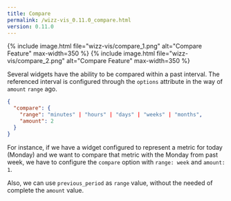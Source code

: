 ```yaml
---
title: Compare
permalink: /wizz-vis_0.11.0_compare.html
version: 0.11.0
---
```


{% include image.html file="wizz-vis/compare_1.png" alt="Compare Feature" max-width=350 %}
{% include image.html file="wizz-vis/compare_2.png" alt="Compare Feature" max-width=350 %}

Several widgets have the ability to be compared within a past interval. The referenced interval is configured through the `options` attribute in the way of `amount` `range` ago.

```json
{
  "compare": {
    "range": "minutes" | "hours" | "days" | "weeks" | "months",
    "amount": 2
  }
}
```

For instance, if we have a widget configured to represent a metric for today (Monday) and we want to compare that metric with the Monday from past week, we have to configure the `compare` option with `range: week` and `amount: 1`.

Also, we can use `previous_period` as `range` value, without the needed of complete the `amount` value.
